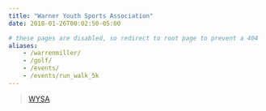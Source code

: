 ```yaml
---
title: "Warner Youth Sports Association"
date: 2018-01-26T00:02:50-05:00

# these pages are disabled, so redirect to root page to prevent a 404
aliases:
    - /warrenmiller/
    - /golf/
    - /events/
    - /events/run_walk_5k
---
```


<link href="/css/wysa.css" rel="stylesheet">

<div id="fb-root"></div>
<script>(function(d, s, id) {
  var js, fjs = d.getElementsByTagName(s)[0];
  if (d.getElementById(id)) return;
  js = d.createElement(s); js.id = id;
  js.src = 'https://connect.facebook.net/en_US/sdk.js#xfbml=1&version=v2.11';
  fjs.parentNode.insertBefore(js, fjs);
}(document, 'script', 'facebook-jssdk'));</script>

<div class="fb-page" data-href="https://www.facebook.com/wysayouthsports" data-tabs="timeline, events" data-width="500" data-small-header="true" data-adapt-container-width="true" data-hide-cover="false" data-show-facepile="false"><blockquote cite="https://www.facebook.com/wysayouthsports" class="fb-xfbml-parse-ignore"><a href="https://www.facebook.com/wysayouthsports">WYSA</a></blockquote></div>
